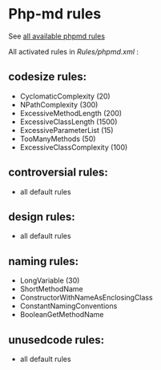 
Php-md rules
=====================

See [all available phpmd rules](http://phpmd.org/rules/index.html)

All activated rules in *Rules/phpmd.xml* :

codesize rules:
--------

* CyclomaticComplexity (20)
* NPathComplexity (300)
* ExcessiveMethodLength (200)
* ExcessiveClassLength (1500)
* ExcessiveParameterList (15)
* TooManyMethods (50)
* ExcessiveClassComplexity (100)

controversial rules:
--------

* all default rules

design rules:
--------

* all default rules

naming rules:
--------

* LongVariable (30)
* ShortMethodName
* ConstructorWithNameAsEnclosingClass
* ConstantNamingConventions
* BooleanGetMethodName

unusedcode rules:
--------

* all default rules
